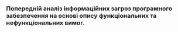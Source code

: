 ### Попередній аналіз інформаційних загроз програмного забезпечення на основі опису функціональних та нефункціональних вимог.
